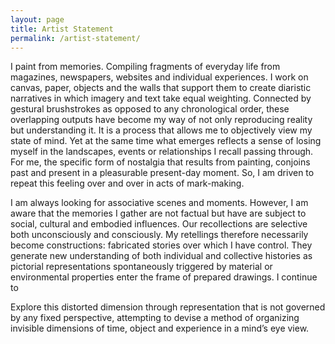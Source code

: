 ```yaml
---
layout: page
title: Artist Statement 
permalink: /artist-statement/
---
```


I paint from memories.  Compiling fragments of everyday life from magazines, newspapers, websites and individual experiences.  I work on canvas, paper, objects and the walls that support them to create diaristic narratives in which imagery and text take equal weighting.  Connected by gestural brushstrokes as opposed to any chronological order, these overlapping outputs have become my way of not only reproducing reality but understanding it.  It is a process that allows me to objectively view my state of mind.  Yet at the same time what emerges reflects a sense of losing myself in the landscapes, events or relationships I recall passing through.  For me, the specific form of nostalgia that results from painting, conjoins past and present in a pleasurable present-day moment.  So, I am driven to repeat this feeling over and over in acts of mark-making.

 
I am always looking for associative scenes and moments.  However, I am aware that the memories I gather are not factual but have are subject to social, cultural and embodied influences.  Our recollections are selective both unconsciously and consciously.  My retellings therefore necessarily become constructions: fabricated stories over which I have control. They generate new understanding of both individual and collective histories as pictorial representations spontaneously triggered by material or environmental properties enter the frame of prepared drawings.  I continue to

Explore this distorted dimension through representation that is not governed by any fixed perspective, attempting to devise a method of organizing invisible dimensions of time, object and experience in a mind’s eye view.